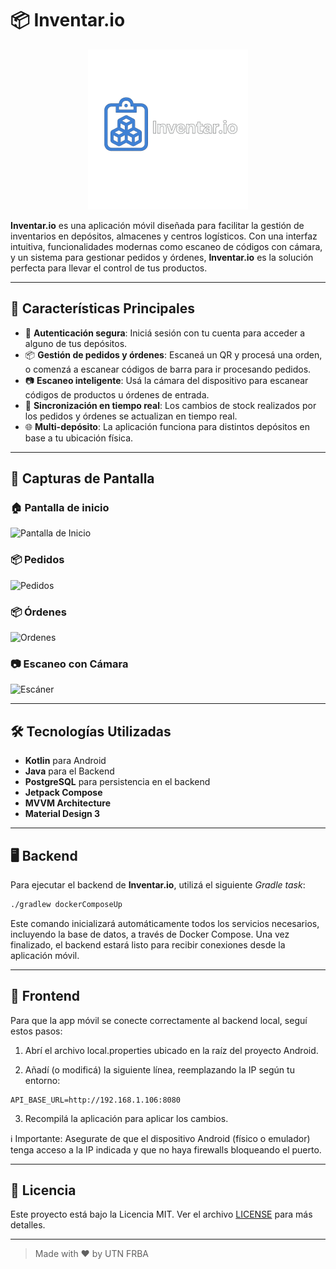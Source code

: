 # 📦 Inventar.io

<div style="text-align: center;">
    <img src="./docs/banner.png" alt="Inventar.io Banner" width="256" height="256">
</div>

**Inventar.io** es una aplicación móvil diseñada para facilitar la gestión de inventarios en depósitos, almacenes y centros logísticos. Con una interfaz intuitiva, funcionalidades modernas como escaneo de códigos con cámara, y un sistema para gestionar pedidos y órdenes, **Inventar.io** es la solución perfecta para llevar el control de tus productos.

---

## 🚀 Características Principales

- 🔐 **Autenticación segura**: Iniciá sesión con tu cuenta para acceder a alguno de tus depósitos.
- 📦 **Gestión de pedidos y órdenes**: Escaneá un QR y procesá una orden, o comenzá a escanear códigos de barra para ir procesando pedidos.
- 📷 **Escaneo inteligente**: Usá la cámara del dispositivo para escanear códigos de productos u órdenes de entrada.
- 🔄 **Sincronización en tiempo real**: Los cambios de stock realizados por los pedidos y órdenes se actualizan en tiempo real.
- 🌐 **Multi-depósito**: La aplicación funciona para distintos depósitos en base a tu ubicación física.

---

## 📸 Capturas de Pantalla

### 🏠 Pantalla de inicio
![Pantalla de Inicio](./docs/home.png)

### 📦 Pedidos
![Pedidos](./docs/pedidos.png)

### 📦 Órdenes
![Ordenes](./docs/ordenes.png)

### 📷 Escaneo con Cámara
![Escáner](./docs/scanner.png)

---

## 🛠️ Tecnologías Utilizadas

- **Kotlin** para Android
- **Java** para el Backend
- **PostgreSQL** para persistencia en el backend
- **Jetpack Compose**
- **MVVM Architecture**
- **Material Design 3**

---

## 🖥️ Backend

Para ejecutar el backend de **Inventar.io**, utilizá el siguiente _Gradle task_:

```bash
./gradlew dockerComposeUp
```

Este comando inicializará automáticamente todos los servicios necesarios, incluyendo la base de datos, a través de Docker Compose. Una vez finalizado, el backend estará listo para recibir conexiones desde la aplicación móvil.

---

## 📱 Frontend

Para que la app móvil se conecte correctamente al backend local, seguí estos pasos:

1. Abrí el archivo local.properties ubicado en la raíz del proyecto Android.

2. Añadí (o modificá) la siguiente línea, reemplazando la IP según tu entorno:
```
API_BASE_URL=http://192.168.1.106:8080
```
3. Recompilá la aplicación para aplicar los cambios.

ℹ️ Importante: Asegurate de que el dispositivo Android (físico o emulador) tenga acceso a la IP indicada y que no haya firewalls bloqueando el puerto.

---

## 📝 Licencia

Este proyecto está bajo la Licencia MIT. Ver el archivo [LICENSE](./LICENSE) para más detalles.

---

> Made with ❤️ by UTN FRBA